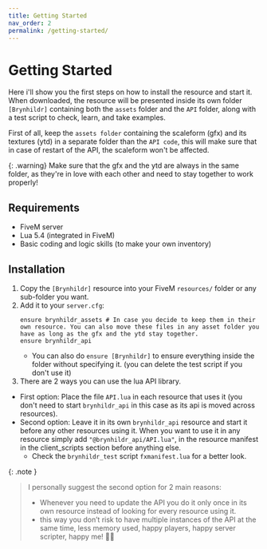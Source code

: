 ```yaml
---
title: Getting Started
nav_order: 2
permalink: /getting-started/
---
```


# Getting Started
Here i'll show you the first steps on how to install the resource and start it.
When downloaded, the resource will be presented inside its own folder `[Brynhildr]` containing both the `assets` folder and the `API` folder, along with a test script to check, learn, and take examples. 

First of all, keep the `assets folder` containing the scaleform (gfx) and its textures (ytd) in a separate folder than the `API code`, this will make sure that in case of restart of the API, the scaleform won't be affected.

{: .warning}
Make sure that the gfx and the ytd are always in the same folder, as they're in love with each other and need to stay together to work properly!

## Requirements

- FiveM server
- Lua 5.4 (integrated in FiveM)
- Basic coding and logic skills (to make your own inventory)

## Installation

1. Copy the `[Brynhildr]` resource into your FiveM `resources/` folder or any sub-folder you want.
2. Add it to your `server.cfg`:
   ```
   ensure brynhildr_assets # In case you decide to keep them in their own resource. You can also move these files in any asset folder you have as long as the gfx and the ytd stay together.
   ensure brynhildr_api
   ```
   - You can also do `ensure [Brynhildr]` to ensure everything inside the folder without specifying it. (you can delete the test script if you don't use it)
3. There are 2 ways you can use the lua API library.
  - First option: Place the file `API.lua` in each resource that uses it (you don't need to start `brynhildr_api` in this case as its api is moved across resources).
  - Second option: Leave it in its own `brynhildr_api` resource and start it before any other resources using it. When you want to use it in any resource simply add `"@brynhildr_api/API.lua"`, in the resource manifest in the client_scripts section before anything else. 
    - Check the `brynhildr_test` script `fxmanifest.lua` for a better look.

{: .note }
> I personally suggest the second option for 2 main reasons: 
> - Whenever you need to update the API you do it only once in its own resource instead of looking for every resource using it. 
> - this way you don’t risk to have multiple instances of the API at the same time, less memory used, happy players, happy server scripter, happy me! 🥳🥳

